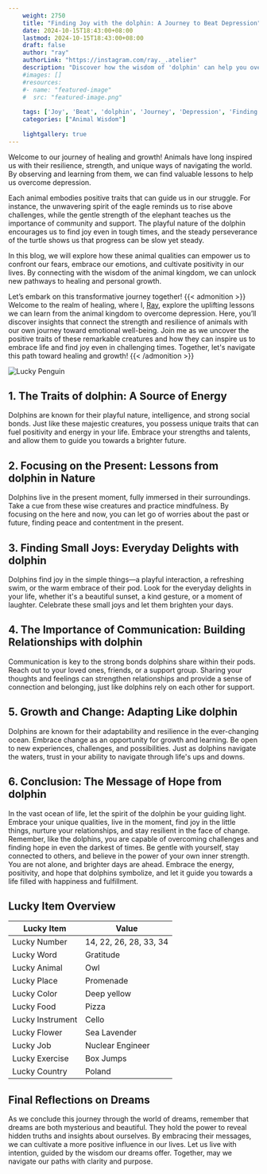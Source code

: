 ```yaml
---
    weight: 2750
    title: "Finding Joy with the dolphin: A Journey to Beat Depression"  # Assuming 'title' column exists
    date: 2024-10-15T18:43:00+08:00
    lastmod: 2024-10-15T18:43:00+08:00
    draft: false
    author: "ray"
    authorLink: "https://instagram.com/ray._.atelier"
    description: "Discover how the wisdom of 'dolphin' can help you overcome depression and find joy in your life journey."
    #images: []
    #resources:
    #- name: "featured-image"
    #  src: "featured-image.png"
    
    tags: ['Joy', 'Beat', 'dolphin', 'Journey', 'Depression', 'Finding']
    categories: ["Animal Wisdom"]
    
    lightgallery: true
---
```

    
Welcome to our journey of healing and growth! Animals have long inspired us with their resilience, strength, and unique ways of navigating the world. By observing and learning from them, we can find valuable lessons to help us overcome depression.

Each animal embodies positive traits that can guide us in our struggle. For instance, the unwavering spirit of the eagle reminds us to rise above challenges, while the gentle strength of the elephant teaches us the importance of community and support. The playful nature of the dolphin encourages us to find joy even in tough times, and the steady perseverance of the turtle shows us that progress can be slow yet steady.

In this blog, we will explore how these animal qualities can empower us to confront our fears, embrace our emotions, and cultivate positivity in our lives. By connecting with the wisdom of the animal kingdom, we can unlock new pathways to healing and personal growth.

Let’s embark on this transformative journey together!
{{< admonition >}}
Welcome to the realm of healing, where I, [Ray](https://instagram.com/ray._.atelier), explore the uplifting lessons we can learn from the animal kingdom to overcome depression. Here, you’ll discover insights that connect the strength and resilience of animals with our own journey toward emotional well-being. Join me as we uncover the positive traits of these remarkable creatures and how they can inspire us to embrace life and find joy even in challenging times. Together, let's navigate this path toward healing and growth!
{{< /admonition >}}

![Lucky Penguin](https://cdn.pixabay.com/photo/2024/09/07/02/34/penguins-9028827_1280.jpg "Lucky Penguin")

## 1. The Traits of dolphin: A Source of Energy
Dolphins are known for their playful nature, intelligence, and strong social bonds. Just like these majestic creatures, you possess unique traits that can fuel positivity and energy in your life. Embrace your strengths and talents, and allow them to guide you towards a brighter future.

## 2. Focusing on the Present: Lessons from dolphin in Nature
Dolphins live in the present moment, fully immersed in their surroundings. Take a cue from these wise creatures and practice mindfulness. By focusing on the here and now, you can let go of worries about the past or future, finding peace and contentment in the present.

## 3. Finding Small Joys: Everyday Delights with dolphin
Dolphins find joy in the simple things—a playful interaction, a refreshing swim, or the warm embrace of their pod. Look for the everyday delights in your life, whether it's a beautiful sunset, a kind gesture, or a moment of laughter. Celebrate these small joys and let them brighten your days.

## 4. The Importance of Communication: Building Relationships with dolphin
Communication is key to the strong bonds dolphins share within their pods. Reach out to your loved ones, friends, or a support group. Sharing your thoughts and feelings can strengthen relationships and provide a sense of connection and belonging, just like dolphins rely on each other for support.

## 5. Growth and Change: Adapting Like dolphin
Dolphins are known for their adaptability and resilience in the ever-changing ocean. Embrace change as an opportunity for growth and learning. Be open to new experiences, challenges, and possibilities. Just as dolphins navigate the waters, trust in your ability to navigate through life's ups and downs.

## 6. Conclusion: The Message of Hope from dolphin
In the vast ocean of life, let the spirit of the dolphin be your guiding light. Embrace your unique qualities, live in the moment, find joy in the little things, nurture your relationships, and stay resilient in the face of change. Remember, like the dolphins, you are capable of overcoming challenges and finding hope in even the darkest of times. Be gentle with yourself, stay connected to others, and believe in the power of your own inner strength. You are not alone, and brighter days are ahead. Embrace the energy, positivity, and hope that dolphins symbolize, and let it guide you towards a life filled with happiness and fulfillment.


## Lucky Item Overview
| Lucky Item          | Value              |
|---------------|--------------------|
| Lucky Number        | 14, 22, 26, 28, 33, 34  |
| Lucky Word          | Gratitude |
| Lucky Animal        | Owl |
| Lucky Place         | Promenade     |
| Lucky Color         | Deep yellow     |
| Lucky Food          | Pizza      |
| Lucky Instrument    | Cello |
| Lucky Flower        | Sea Lavender    |
| Lucky Job           | Nuclear Engineer       |
| Lucky Exercise      | Box Jumps  |
| Lucky Country       | Poland    |


##  Final Reflections on Dreams

As we conclude this journey through the world of dreams, remember that dreams are both mysterious and beautiful. They hold the power to reveal hidden truths and insights about ourselves. By embracing their messages, we can cultivate a more positive influence in our lives. Let us live with intention, guided by the wisdom our dreams offer. Together, may we navigate our paths with clarity and purpose.

